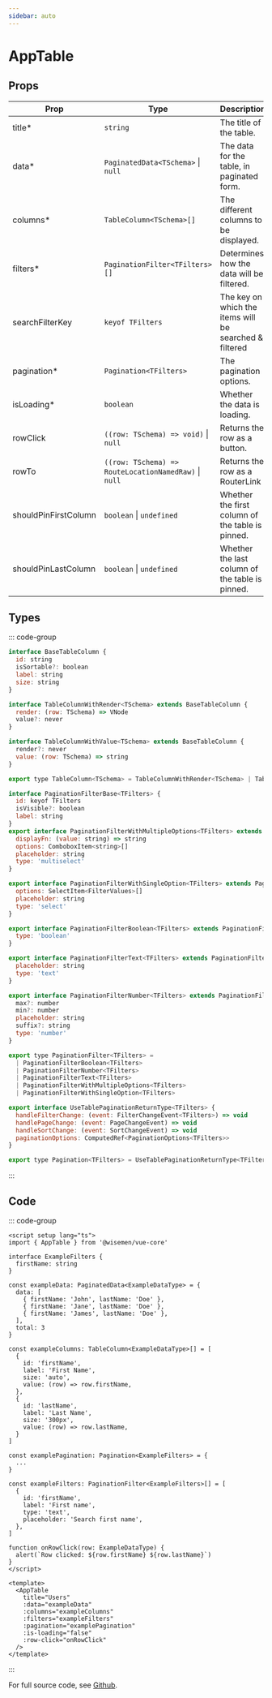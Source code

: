 ```yaml
---
sidebar: auto
---
```



# AppTable
<script setup>
import AppTablePlayground from './AppTablePlayground.vue'
</script>

<AppTablePlayground />


## Props

| Prop                | Type                                                    | Description                                                  | Default     |
| ------------------- | ------------------------------------------------------- | ------------------------------------------------------------ | ----------- |
| title*              | `string`                                                | The title of the table.                                      |             |
| data*               | `PaginatedData<TSchema>` \|  `null`                     | The data for the table, in paginated form.                   |             |
| columns*            | `TableColumn<TSchema>[]`                                | The different columns to be displayed.                       |             |
| filters*            | `PaginationFilter<TFilters>[]`                          | Determines how the data will be filtered.                    |             |
| searchFilterKey     | `keyof TFilters`                                        | The key on which the items will be searched & filtered       |             |
| pagination*         | `Pagination<TFilters>`                                  | The pagination options.                                      |             |
| isLoading*          | `boolean`                                               | Whether the data is loading.                                 |             |
| rowClick            | `((row: TSchema) => void)` \| `null`                    | Returns the row as a button.                                 | `null`      |
| rowTo               | `((row: TSchema) => RouteLocationNamedRaw)` \| `null`   | Returns the row as a RouterLink                              | `null`      |
| shouldPinFirstColumn| `boolean` \| `undefined`                                | Whether the first column of the table is pinned.             | `false`     |
| shouldPinLastColumn | `boolean` \| `undefined`                                | Whether the last column of the table is pinned.              | `false`     |


## Types

::: code-group
```js [TableColumn]
interface BaseTableColumn {
  id: string
  isSortable?: boolean
  label: string
  size: string
}

interface TableColumnWithRender<TSchema> extends BaseTableColumn {
  render: (row: TSchema) => VNode
  value?: never
}

interface TableColumnWithValue<TSchema> extends BaseTableColumn {
  render?: never
  value: (row: TSchema) => string
}

export type TableColumn<TSchema> = TableColumnWithRender<TSchema> | TableColumnWithValue<TSchema>
```

```js [PaginationFilter]
interface PaginationFilterBase<TFilters> {
  id: keyof TFilters
  isVisible?: boolean
  label: string
}
export interface PaginationFilterWithMultipleOptions<TFilters> extends PaginationFilterBase<TFilters> {
  displayFn: (value: string) => string
  options: ComboboxItem<string>[]
  placeholder: string
  type: 'multiselect'
}

export interface PaginationFilterWithSingleOption<TFilters> extends PaginationFilterBase<TFilters> {
  options: SelectItem<FilterValues>[]
  placeholder: string
  type: 'select'
}

export interface PaginationFilterBoolean<TFilters> extends PaginationFilterBase<TFilters> {
  type: 'boolean'
}

export interface PaginationFilterText<TFilters> extends PaginationFilterBase<TFilters> {
  placeholder: string
  type: 'text'
}

export interface PaginationFilterNumber<TFilters> extends PaginationFilterBase<TFilters> {
  max?: number
  min?: number
  placeholder: string
  suffix?: string
  type: 'number'
}

export type PaginationFilter<TFilters> =
  | PaginationFilterBoolean<TFilters>
  | PaginationFilterNumber<TFilters>
  | PaginationFilterText<TFilters>
  | PaginationFilterWithMultipleOptions<TFilters>
  | PaginationFilterWithSingleOption<TFilters>
```

```js [Pagination]
export interface UseTablePaginationReturnType<TFilters> {
  handleFilterChange: (event: FilterChangeEvent<TFilters>) => void
  handlePageChange: (event: PageChangeEvent) => void
  handleSortChange: (event: SortChangeEvent) => void
  paginationOptions: ComputedRef<PaginationOptions<TFilters>>
}

export type Pagination<TFilters> = UseTablePaginationReturnType<TFilters>
```
::: 


## Code

::: code-group
```vue [Usage]
<script setup lang="ts">
import { AppTable } from '@wisemen/vue-core'

interface ExampleFilters {
  firstName: string
}

const exampleData: PaginatedData<ExampleDataType> = {
  data: [
    { firstName: 'John', lastName: 'Doe' },
    { firstName: 'Jane', lastName: 'Doe' },
    { firstName: 'James', lastName: 'Doe' },
  ],
  total: 3
}

const exampleColumns: TableColumn<ExampleDataType>[] = [
  {
    id: 'firstName',
    label: 'First Name',
    size: 'auto',
    value: (row) => row.firstName,
  },
  {
    id: 'lastName',
    label: 'Last Name',
    size: '300px',
    value: (row) => row.lastName,
  }
]

const examplePagination: Pagination<ExampleFilters> = {
  ...
}

const exampleFilters: PaginationFilter<ExampleFilters>[] = [
  {
    id: 'firstName',
    label: 'First name',
    type: 'text',
    placeholder: 'Search first name',
  },
]

function onRowClick(row: ExampleDataType) {
  alert(`Row clicked: ${row.firstName} ${row.lastName}`)
}
</script>
  
<template>
  <AppTable
    title="Users"
    :data="exampleData"
    :columns="exampleColumns"
    :filters="exampleFilters"
    :pagination="examplePagination"
    :is-loading="false"
    :row-click="onRowClick"
  />
</template>
```
:::

For full source code, see [Github](https://github.com/wisemen-digital/vue-core/blob/main/packages/components/src/components/table/AppTable.vue).